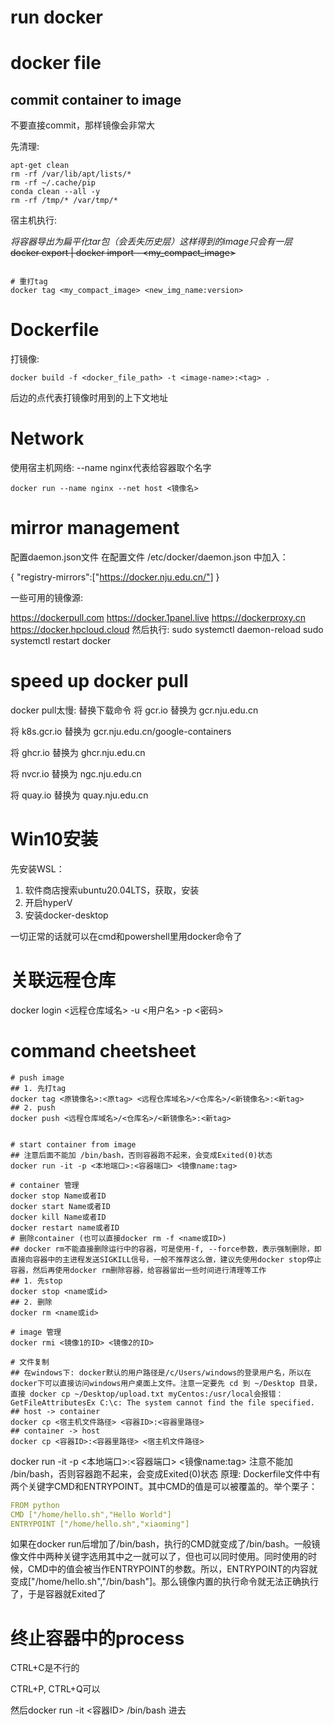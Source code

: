 # run docker




# docker file

## commit container to image

不要直接commit，那样镜像会非常大


先清理:

```shell
apt-get clean
rm -rf /var/lib/apt/lists/*
rm -rf ~/.cache/pip
conda clean --all -y
rm -rf /tmp/* /var/tmp/*
```

宿主机执行:

*将容器导出为扁平化tar包（会丢失历史层）这样得到的image只会有一层*   
<del>docker export <container-id> | docker import - <my_compact_image></del>

```shell

# 重打tag
docker tag <my_compact_image> <new_img_name:version>
```

# Dockerfile
打镜像:
```shell
docker build -f <docker_file_path> -t <image-name>:<tag> .
```
后边的点代表打镜像时用到的上下文地址

# Network
使用宿主机网络:
--name nginx代表给容器取个名字
```shell
docker run --name nginx --net host <镜像名>
```


# mirror management

配置daemon.json文件
在配置文件 /etc/docker/daemon.json 中加入：

{
"registry-mirrors":["https://docker.nju.edu.cn/"]
}

一些可用的镜像源:

https://dockerpull.com
https://docker.1panel.live
https://dockerproxy.cn
https://docker.hpcloud.cloud
然后执行:
sudo systemctl daemon-reload
sudo systemctl restart docker



# speed up docker pull


docker pull太慢:
替换下载命令
将 gcr.io 替换为 gcr.nju.edu.cn

将 k8s.gcr.io 替换为 gcr.nju.edu.cn/google-containers

将 ghcr.io 替换为 ghcr.nju.edu.cn

将 nvcr.io 替换为 ngc.nju.edu.cn

将 quay.io 替换为 quay.nju.edu.cn

# Win10安装
先安装WSL：  
1. 软件商店搜索ubuntu20.04LTS，获取，安装   
2. 开启hyperV   
3. 安装docker-desktop   

一切正常的话就可以在cmd和powershell里用docker命令了


# 关联远程仓库
docker login <远程仓库域名> -u <用户名> -p <密码>  


# command cheetsheet


```shell
# push image
## 1. 先打tag
docker tag <原镜像名>:<原tag> <远程仓库域名>/<仓库名>/<新镜像名>:<新tag>
## 2. push
docker push <远程仓库域名>/<仓库名>/<新镜像名>:<新tag>


# start container from image
## 注意后面不能加 /bin/bash，否则容器跑不起来，会变成Exited(0)状态
docker run -it -p <本地端口>:<容器端口> <镜像name:tag> 

# container 管理
docker stop Name或者ID  
docker start Name或者ID  
docker kill Name或者ID  
docker restart name或者ID
# 删除container (也可以直接docker rm -f <name或ID>)
## docker rm不能直接删除运行中的容器，可是使用-f, --force参数，表示强制删除，即直接向容器中的主进程发送SIGKILL信号，一般不推荐这么做，建议先使用docker stop停止容器，然后再使用docker rm删除容器，给容器留出一些时间进行清理等工作
## 1. 先stop
docker stop <name或id>
## 2. 删除
docker rm <name或id>

# image 管理
docker rmi <镜像1的ID> <镜像2的ID>

# 文件复制
## 在windows下: docker默认的用户路径是/c/Users/windows的登录用户名，所以在docker下可以直接访问windows用户桌面上文件。注意一定要先 cd 到 ~/Desktop 目录，直接 docker cp ~/Desktop/upload.txt myCentos:/usr/local会报错：GetFileAttributesEx C:\c: The system cannot find the file specified.
## host -> container
docker cp <宿主机文件路径> <容器ID>:<容器里路径>
## container -> host
docker cp <容器ID>:<容器里路径> <宿主机文件路径>
```

docker run -it -p <本地端口>:<容器端口> <镜像name:tag>
注意不能加 /bin/bash，否则容器跑不起来，会变成Exited(0)状态
原理:
Dockerfile文件中有两个关键字CMD和ENTRYPOINT。其中CMD的值是可以被覆盖的。举个栗子：
```yaml
FROM python
CMD ["/home/hello.sh","Hello World"]   
ENTRYPOINT ["/home/hello.sh","xiaoming"]
```
如果在docker run后增加了/bin/bash，执行的CMD就变成了/bin/bash。一般镜像文件中两种关键字选用其中之一就可以了，但也可以同时使用。同时使用的时候，CMD中的值会被当作ENTRYPOINT的参数。所以，ENTRYPOINT的内容就变成["/home/hello.sh","/bin/bash"]。那么镜像内置的执行命令就无法正确执行了，于是容器就Exited了


# 终止容器中的process
CTRL+C是不行的

CTRL+P, CTRL+Q可以

然后docker run -it <容器ID> /bin/bash 进去
